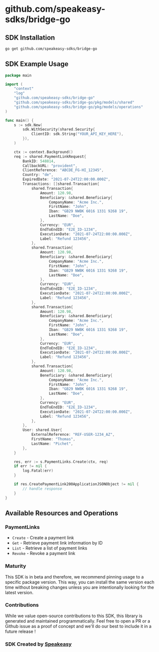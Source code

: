 # github.com/speakeasy-sdks/bridge-go

<!-- Start SDK Installation -->
## SDK Installation

```bash
go get github.com/speakeasy-sdks/bridge-go
```
<!-- End SDK Installation -->

## SDK Example Usage
<!-- Start SDK Example Usage -->
```go
package main

import (
    "context"
    "log"
    "github.com/speakeasy-sdks/bridge-go"
    "github.com/speakeasy-sdks/bridge-go/pkg/models/shared"
    "github.com/speakeasy-sdks/bridge-go/pkg/models/operations"
)

func main() {
    s := sdk.New(
        sdk.WithSecurity(shared.Security{
            ClientID: sdk.String("YOUR_API_KEY_HERE"),
        }),
    )

    ctx := context.Background()    
    req := shared.PaymentLinkRequest{
        BankID: 548814,
        CallbackURL: "provident",
        ClientReference: "ABCDE_FG-HI_12345",
        Country: "de",
        ExpiredDate: "2021-07-24T22:00:00.000Z",
        Transactions: []shared.Transaction{
            shared.Transaction{
                Amount: 120.98,
                Beneficiary: &shared.Beneficiary{
                    CompanyName: "Acme Inc.",
                    FirstName: "John",
                    Iban: "GB29 NWBK 6016 1331 9268 19",
                    LastName: "Doe",
                },
                Currency: "EUR",
                EndToEndID: "E2E_ID-1234",
                ExecutionDate: "2021-07-24T22:00:00.000Z",
                Label: "Refund 123456",
            },
            shared.Transaction{
                Amount: 120.98,
                Beneficiary: &shared.Beneficiary{
                    CompanyName: "Acme Inc.",
                    FirstName: "John",
                    Iban: "GB29 NWBK 6016 1331 9268 19",
                    LastName: "Doe",
                },
                Currency: "EUR",
                EndToEndID: "E2E_ID-1234",
                ExecutionDate: "2021-07-24T22:00:00.000Z",
                Label: "Refund 123456",
            },
            shared.Transaction{
                Amount: 120.98,
                Beneficiary: &shared.Beneficiary{
                    CompanyName: "Acme Inc.",
                    FirstName: "John",
                    Iban: "GB29 NWBK 6016 1331 9268 19",
                    LastName: "Doe",
                },
                Currency: "EUR",
                EndToEndID: "E2E_ID-1234",
                ExecutionDate: "2021-07-24T22:00:00.000Z",
                Label: "Refund 123456",
            },
            shared.Transaction{
                Amount: 120.98,
                Beneficiary: &shared.Beneficiary{
                    CompanyName: "Acme Inc.",
                    FirstName: "John",
                    Iban: "GB29 NWBK 6016 1331 9268 19",
                    LastName: "Doe",
                },
                Currency: "EUR",
                EndToEndID: "E2E_ID-1234",
                ExecutionDate: "2021-07-24T22:00:00.000Z",
                Label: "Refund 123456",
            },
        },
        User: shared.User{
            ExternalReference: "REF-USER-1234_AZ",
            FirstName: "Thomas",
            LastName: "Pichet",
        },
    }

    res, err := s.PaymentLinks.Create(ctx, req)
    if err != nil {
        log.Fatal(err)
    }

    if res.CreatePaymentLink200ApplicationJSONObject != nil {
        // handle response
    }
}
```
<!-- End SDK Example Usage -->

<!-- Start SDK Available Operations -->
## Available Resources and Operations


### PaymentLinks

* `Create` - Create a payment link
* `Get` - Retrieve payment link information by ID
* `List` - Retrieve a list of payment links
* `Revoke` - Revoke a payment link
<!-- End SDK Available Operations -->

### Maturity

This SDK is in beta and therefore, we recommend pinning usage to a specific package version.
This way, you can install the same version each time without breaking changes unless you are intentionally
looking for the latest version.

### Contributions

While we value open-source contributions to this SDK, this library is generated and maintained programmatically.
Feel free to open a PR or a Github issue as a proof of concept and we'll do our best to include it in a future release !

### SDK Created by [Speakeasy](https://docs.speakeasyapi.dev/docs/using-speakeasy/client-sdks)
